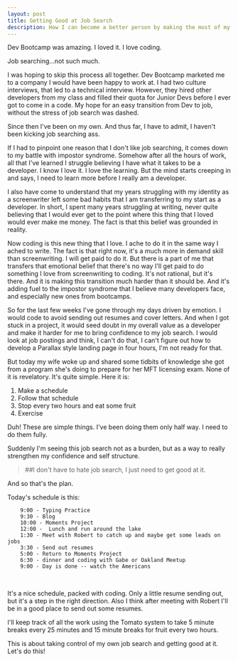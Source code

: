 ```yaml
---
layout: post
title: Getting Good at Job Search
description: How I can become a better person by making the most of my job search.
---
```


Dev Bootcamp was amazing.  I loved it.  I love coding.  

Job searching...not such much.

I was hoping to skip this process all together.  Dev Bootcamp marketed me to a company I would have been happy to work at.  I had two culture interviews, that led to a technical interview.  However, they hired other developers from my class and filled their quota for Junior Devs before I ever got to come in a code.  My hope for an easy transition from Dev to job, without the stress of job search was dashed.

Since then I've been on my own.  And thus far, I have to admit, I haven't been kicking job searching ass.  

If I had to pinpoint one reason that I don't like job searching, it comes down to my battle with impostor syndrome.  Somehow after all the hours of work, all that I've learned I struggle believing I have what it takes to be a developer.  I know I love it.  I love the learning.  But the mind starts creeping in and says, I need to learn more before I really am a developer.  

I also have come to understand that my years struggling with my identity as a screenwriter left some bad habits that I am transferring to my start as a developer.  In short, I spent many years struggling at writing, never quite believing that I would ever get to the point where this thing that I loved would ever make me money.  The fact is that this belief was grounded in reality.  

Now coding is this new thing that I love.  I ache to do it in the same way I ached to write.  The fact is that right now, it's a much more in demand skill than screenwriting.  I will get paid to do it.  But there is a part of me that transfers that emotional belief that there's no way I'll get paid to do something I love from screenwriting to coding.  It's not rational, but it's there.  And it is making this transition much harder than it should be.  And it's adding fuel to the impostor syndrome that I believe many developers face, and especially new ones from bootcamps.

So for the last few weeks I've gone through my days driven by emotion.  I would code to avoid sending out resumes and cover letters.  And when I got stuck in a project, it would seed doubt in my overall value as a developer and make it harder for me to bring confidence to my job search.  I would look at job postings and think, I can't do that, I can't figure out how to develop a Parallax style landing page in four hours, I'm not ready for that.

But today my wife woke up and shared some tidbits of knowledge she got from a program she's doing to prepare for her MFT licensing exam.  None of it is revelatory.  It's quite simple.  Here it is:

1. Make a schedule
2. Follow that schedule
3. Stop every two hours and eat some fruit
4. Exercise

Duh!  These are simple things.  I've been doing them only half way.   I need to do them fully.  

Suddenly I'm seeing this job search not as a burden, but as a way to really strengthen my confidence and self structure.  
>##I don't have to hate job search, I just need to get good at it.  

And so that's the plan.  

Today's schedule is this:

		9:00 - Typing Practice 
		9:30 - Blog
		10:00 - Moments Project
		12:00 -  Lunch and run around the lake
		1:30 - Meet with Robert to catch up and maybe get some leads on jobs
		3:30 - Send out resumes
		5:00 - Return to Moments Project
		6:30 - dinner and coding with Gabe or Oakland Meetup
		9:00 - Day is done -- watch the Americans 

<br>

It's a nice schedule, packed with coding.  Only a little resume sending out, but it's a step in the right direction.  Also I think after meeting with Robert I'll be in a good place to send out some resumes.  

I'll keep track of all the work using the Tomato system to take 5 minute breaks every 25 minutes and 15 minute breaks for fruit every two hours.

This is about taking control of my own job search and getting good at it.  Let's do this!